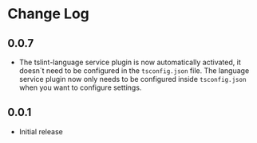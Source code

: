 # Change Log

## 0.0.7

-   The tslint-language service plugin is now automatically activated, it
    doesn´t need to be configured in the `tsconfig.json` file. The language
    service plugin now only needs to be configured inside `tsconfig.json` when
    you want to configure settings.

## 0.0.1

-   Initial release
